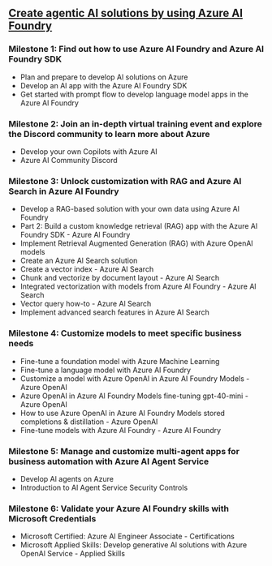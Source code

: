 ## [Create agentic AI solutions by using Azure AI Foundry](https://learn.microsoft.com/en-us/plans/34mi6tezkd7em)

### Milestone 1: Find out how to use Azure AI Foundry and Azure AI Foundry SDK
- Plan and prepare to develop Al solutions on Azure
- Develop an Al app with the Azure AI Foundry SDK
- Get started with prompt flow to develop language model apps in the Azure Al Foundry

### Milestone 2: Join an in-depth virtual training event and explore the Discord community to learn more about Azure
- Develop your own Copilots with Azure AI
- Azure AI Community Discord

### Milestone 3: Unlock customization with RAG and Azure AI Search in Azure AI Foundry
- Develop a RAG-based solution with your own data using Azure Al Foundry
- Part 2: Build a custom knowledge retrieval (RAG) app with the Azure Al Foundry SDK - Azure Al Foundry
- Implement Retrieval Augmented Generation (RAG) with Azure OpenAl models
- Create an Azure Al Search solution
- Create a vector index - Azure Al Search
- Chunk and vectorize by document layout - Azure Al Search
- Integrated vectorization with models from Azure Al Foundry - Azure Al Search
- Vector query how-to - Azure Al Search
- Implement advanced search features in Azure AI Search

### Milestone 4: Customize models to meet specific business needs
- Fine-tune a foundation model with Azure Machine Learning
- Fine-tune a language model with Azure Al Foundry
- Customize a model with Azure OpenAl in Azure AI Foundry Models - Azure OpenAl
- Azure OpenAl in Azure Al Foundry Models fine-tuning gpt-40-mini - Azure OpenAl
- How to use Azure OpenAl in Azure Al Foundry Models stored completions & distillation - Azure OpenAl
- Fine-tune models with Azure Al Foundry - Azure Al Foundry

### Milestone 5: Manage and customize multi-agent apps for business automation with Azure AI Agent Service
- Develop Al agents on Azure
- Introduction to Al Agent Service Security Controls

### Milestone 6: Validate your Azure AI Foundry skills with Microsoft Credentials
- Microsoft Certified: Azure Al Engineer Associate - Certifications
- Microsoft Applied Skills: Develop generative Al solutions with Azure OpenAl Service - Applied Skills
